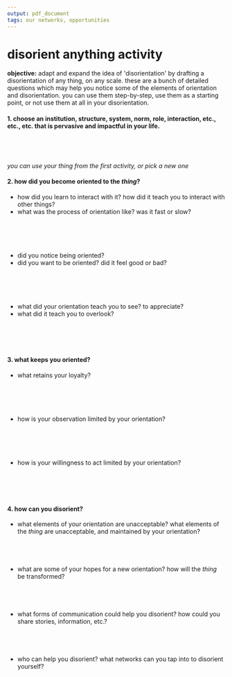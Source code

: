 ```yaml
---
output: pdf_document
tags: our networks, opportunities
---
```

# disorient anything activity


**objective:** adapt and expand the idea of 'disorientation' by drafting a disorientation of any thing, on any scale. these are a bunch of detailed questions which may help you notice some of the elements of orientation and disorientation. you can use them step-by-step, use them as a starting point, or not use them at all in your disorientation.


#### 1. choose an institution, structure, system, norm, role, interaction, etc., etc., etc. that is pervasive and impactful in your life.

```
 
 
 
```
*you can use your thing from the first activity, or pick a new one*

#### 2. how did you become oriented to the _thing_?  

* how did you learn to interact with it? how did it teach you to interact with other things? 
* what was the process of orientation like? was it fast or slow?

```





```

* did you notice being oriented?
* did you want to be oriented? did it feel good or bad?

```





```

* what did your orientation teach you to see? to appreciate?
* what did it teach you to overlook?   

```





```

#### 3. what keeps you oriented?

* what retains your loyalty?

```





```

* how is your observation limited by your orientation?

```





```
* how is your willingness to act limited by your orientation?

```





```

#### 4. how can you disorient?

* what elements of your orientation are unacceptable? what elements of the _thing_ are unacceptable, and maintained by your orientation?

```




```

* what are some of your hopes for a new orientation? how will the _thing_ be transformed?

```




```

* what forms of communication could help you disorient? how could you share stories, information, etc.?

```




```

* who can help you disorient? what networks can you tap into to disorient yourself?

```




```
